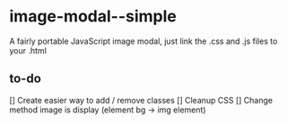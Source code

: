 # image-modal--simple
A fairly portable JavaScript image modal, just link the .css and .js files to your .html

## to-do
[] Create easier way to add / remove classes
[] Cleanup CSS
[] Change method image is display (element bg -> img element)

